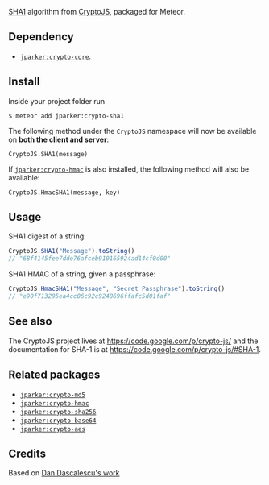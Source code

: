 [SHA1](https://en.wikipedia.org/wiki/SHA-1) algorithm from [CryptoJS](https://code.google.com/p/crypto-js/), packaged for Meteor.

Dependency
----------
- [`jparker:crypto-core`](https://github.com/p-j/meteor-crypto-core).

Install
-------

Inside your project folder run
```
$ meteor add jparker:crypto-sha1
```
The following method under the `CryptoJS` namespace will now be available
on **both the client and server**:

`CryptoJS.SHA1(message)`

If [`jparker:crypto-hmac`](https://github.com/p-j/meteor-crypto-hmac) is also installed, the following method will also be available:

`CryptoJS.HmacSHA1(message, key)`


Usage
-----
SHA1 digest of a string:
```javascript
CryptoJS.SHA1("Message").toString()
// "68f4145fee7dde76afceb910165924ad14cf0d00"
```

SHA1 HMAC of a string, given a passphrase:
```javascript
CryptoJS.HmacSHA1("Message", "Secret Passphrase").toString()
// "e90f713295ea4cc06c92c9248696ffafc5d01faf"
```

See also
--------
The CryptoJS project lives at <https://code.google.com/p/crypto-js/> and the documentation for SHA-1 is at <https://code.google.com/p/crypto-js/#SHA-1>.

Related packages
----------------

- [`jparker:crypto-md5`](https://github.com/p-j/meteor-crypto-md5)
- [`jparker:crypto-hmac`](https://github.com/p-j/meteor-crypto-hmac)
- [`jparker:crypto-sha256`](https://github.com/p-j/meteor-crypto-sha256)
- [`jparker:crypto-base64`](https://github.com/p-j/meteor-crypto-base64)
- [`jparker:crypto-aes`](https://github.com/p-j/meteor-crypto-aes)

Credits
-------

Based on [Dan Dascalescu's work](https://github.com/dandv/meteor-crypto-sha1)